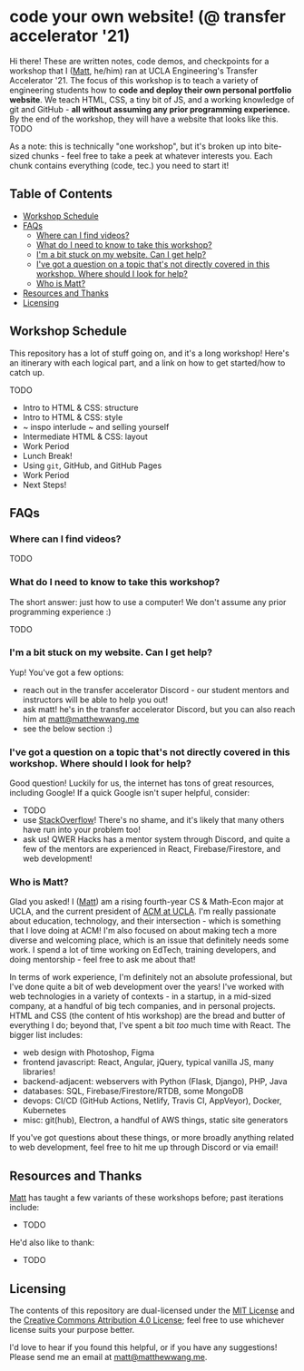 # code your own website! (@ transfer accelerator '21)

Hi there! These are written notes, code demos, and checkpoints for a workshop that I ([Matt](https://matthewwang.me), he/him) ran at UCLA Engineering's Transfer Accelerator '21. The focus of this workshop is to teach a variety of engineering students how to **code and deploy their own personal portfolio website**. We teach HTML, CSS, a tiny bit of JS, and a working knowledge of git and GitHub - **all without assuming any prior programming experience.** By the end of the workshop, they will have a website that looks like this. TODO

As a note: this is technically "one workshop", but it's broken up into bite-sized chunks - feel free to take a peek at whatever interests you. Each chunk contains everything (code, tec.) you need to start it!

## Table of Contents

* [Workshop Schedule](#workshop-schedule)
* [FAQs](#faqs)
  * [Where can I find videos?](#where-can-i-find-videos)
  * [What do I need to know to take this workshop?](#what-do-i-need-to-know-to-take-this-workshop)
  * [I'm a bit stuck on my website. Can I get help?](#im-a-bit-stuck-on-my-website-can-i-get-help)
  * [I've got a question on a topic that's not directly covered in this workshop. Where should I look for help?](#ive-got-a-question-on-a-topic-thats-not-directly-covered-in-this-workshop-where-should-i-look-for-help)
  * [Who is Matt?](#who-is-matt)
* [Resources and Thanks](#resources-and-thanks)
* [Licensing](#licensing)

## Workshop Schedule

This repository has a lot of stuff going on, and it's a long workshop! Here's an itinerary with each logical part, and a link on how to get started/how to catch up.

TODO

* Intro to HTML & CSS: structure
* Intro to HTML & CSS: style
* ~ inspo interlude ~ and selling yourself
* Intermediate HTML & CSS: layout
* Work Period
* Lunch Break!
* Using `git`, GitHub, and GitHub Pages
* Work Period
* Next Steps!

## FAQs

### Where can I find videos?

TODO

### What do I need to know to take this workshop?

The short answer: just how to use a computer! We don't assume any prior programming experience :)

TODO

### I'm a bit stuck on my website. Can I get help?

Yup! You've got a few options:

* reach out in the transfer accelerator Discord - our student mentors and instructors will be able to help you out!
* ask matt! he's in the transfer accelerator Discord, but you can also reach him at [matt@matthewwang.me](mailto:matt@matthewwang.me)
* see the below section :)

### I've got a question on a topic that's not directly covered in this workshop. Where should I look for help?

Good question! Luckily for us, the internet has tons of great resources, including Google! If a quick Google isn't super helpful, consider:

* TODO
* use [StackOverflow](https://stackoverflow.com/)! There's no shame, and it's likely that many others have run into your problem too!
* ask us! QWER Hacks has a mentor system through Discord, and quite a few of the mentors are experienced in React, Firebase/Firestore, and web development!

### Who is Matt?

Glad you asked! I ([Matt](https://matthewwang.me)) am a rising fourth-year CS & Math-Econ major at UCLA, and the current president of [ACM at UCLA](https://uclaacm.com). I'm really passionate about education, technology, and their intersection - which is something that I love doing at ACM! I'm also focused on about making tech a more diverse and welcoming place, which is an issue that definitely needs some work. I spend a lot of time working on EdTech, training developers, and doing mentorship - feel free to ask me about that!

In terms of work experience, I'm definitely not an absolute professional, but I've done quite a bit of web development over the years! I've worked with web technologies in a variety of contexts - in a startup, in a mid-sized company, at a handful of big tech companies, and in personal projects. HTML and CSS (the content of htis workshop) are the bread and butter of everything I do; beyond that, I've spent a bit *too* much time with React. The bigger list includes:

* web design with Photoshop, Figma
* frontend javascript: React, Angular, jQuery, typical vanilla JS, many libraries!
* backend-adjacent: webservers with Python (Flask, Django), PHP, Java
* databases: SQL, Firebase/Firestore/RTDB, some MongoDB
* devops: CI/CD (GitHub Actions, Netlify, Travis CI, AppVeyor), Docker, Kubernetes
* misc: git(hub), Electron, a handful of AWS things, static site generators

If you've got questions about these things, or more broadly anything related to web development, feel free to hit me up through Discord or via email!

## Resources and Thanks

[Matt](https://matthewwang.me) has taught a few variants of these workshops before; past iterations include:

* TODO

He'd also like to thank:

* TODO

## Licensing

The contents of this repository are dual-licensed under the [MIT License](https://github.com/uclaacm/transfer-accel-portfolio-website-workshop/blob/main/LICENSE) and the [Creative Commons Attribution 4.0 License](https://creativecommons.org/licenses/by/4.0/); feel free to use whichever license suits your purpose better.

I'd love to hear if you found this helpful, or if you have any suggestions! Please send me an email at [matt@matthewwang.me](mailto:matt@matthewwang.me).
